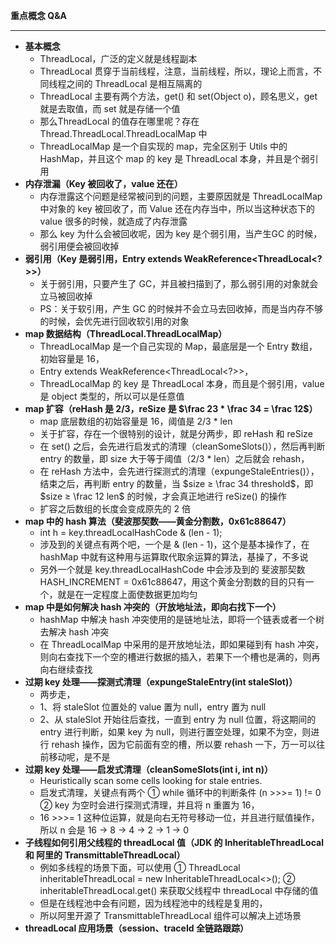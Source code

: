 **重点概念 Q&A**

---

- **基本概念**
    - ThreadLocal，广泛的定义就是线程副本
    - ThreadLocal 贯穿于当前线程，注意，当前线程，所以，理论上而言，不同线程之间的 ThreadLocal 是相互隔离的
    - ThreadLocal 主要有两个方法，get() 和 set(Object o)，顾名思义，get 就是去取值，而 set 就是存储一个值
    - 那么ThreadLocal 的值存在哪里呢？存在  Thread.ThreadLocal.ThreadLocalMap 中
    - ThreadLocalMap 是一个自实现的 map，完全区别于 Utils 中的 HashMap，并且这个 map 的 key 是 ThreadLocal 本身，并且是个弱引用
- **内存泄漏（Key 被回收了，value 还在）**
    - 内存泄露这个问题是经常被问到的问题，主要原因就是 ThreadLocalMap 中对象的 key 被回收了，而 Value 还在内存当中，所以当这种状态下的 value 很多的时候，就造成了内存泄露
    - 那么 key 为什么会被回收呢，因为 key 是个弱引用，当产生GC 的时候，弱引用便会被回收掉
- **弱引用（Key 是弱引用，Entry extends WeakReference<ThreadLocal<?>>）**
    - 关于弱引用，只要产生了 GC，并且被扫描到了，那么弱引用的对象就会立马被回收掉
    - PS：关于软引用，产生 GC 的时候并不会立马去回收掉，而是当内存不够的时候，会优先进行回收软引用的对象
- **map 数据结构（ThreadLocal.ThreadLocalMap）**
    - ThreadLocalMap 是一个自己实现的 Map，最底层是一个 Entry 数组，初始容量是 16，
    - Entry extends WeakReference<ThreadLocal<?>>，
    - ThreadLocalMap 的 key 是 ThreadLocal 本身，而且是个弱引用，value 是 object 类型的，所以可以是任意值
- **map 扩容（reHash 是 2/3，reSize 是  $\frac 23 * \frac 34 = \frac 12$）**
    - map 底层数组的初始容量是 16，阈值是 2/3 * len
    - 关于扩容，存在一个很特别的设计，就是分两步，即 reHash 和 reSize
    - 在 set() 之后，会先进行启发式的清理（cleanSomeSlots()），然后再判断 entry 的数量，即 size 大于等于阈值（2/3 * len）之后就会 rehash，
    - 在 reHash 方法中，会先进行探测式的清理（expungeStaleEntries()），结束之后，再判断 entry 的数量，当 $size ≥ \frac 34   threshold$，即 $size ≥ \frac 12 len$ 的时候，才会真正地进行 reSize() 的操作
    - 扩容之后数组的长度会变成原先的 2 倍
- **map 中的 hash 算法（斐波那契数——黄金分割数，0x61c88647）**
    - int h = key.threadLocalHashCode & (len - 1);
    - 涉及到的关键点有两个吧，一个是 & (len - 1)，这个是基本操作了，在 hashMap 中就有这种用与运算取代取余运算的算法，基操了，不多说
    - 另外一个就是 key.threadLocalHashCode 中会涉及到的 斐波那契数 HASH_INCREMENT = 0x61c88647，用这个黄金分割数的目的只有一个，就是在一定程度上面使数据更加均匀
- **map 中是如何解决 hash 冲突的（开放地址法，即向右找下一个）**
    - hashMap 中解决 hash 冲突使用的是链地址法，即将一个链表或者一个树去解决 hash 冲突
    - 在 ThreadLocalMap 中采用的是开放地址法，即如果碰到有 hash 冲突，则向右查找下一个空的槽进行数据的插入，若果下一个槽也是满的，则再向右继续查找
- **过期 key 处理——探测式清理（expungeStaleEntry(int staleSlot)）**
    - 两步走，
    - 1、将 staleSlot 位置处的 value 置为 null，entry 置为 null
    - 2、从 staleSlot 开始往后查找，一直到 entry 为 null 位置，将这期间的 entry 进行判断，如果 key 为 null，则进行置空处理，如果不为空，则进行 rehash 操作，因为它前面有空的槽，所以要 rehash 一下，万一可以往前移动呢，是不是
- **过期 key 处理——启发式清理（cleanSomeSlots(int i, int n)）**
    - Heuristically scan some cells looking for stale entries.
    - 启发式清理，关键点有两个 ① while 循环中的判断条件 (n >>>= 1) != 0 ② key 为空时会进行探测式清理，并且将 n 重置为 16，
    - 16 >>>= 1 这种位运算，就是向右无符号移动一位，并且进行赋值操作，所以 n 会是 16 → 8 → 4 → 2 → 1 → 0
- **子线程如何引用父线程的 threadLocal 值（JDK 的 InheritableThreadLocal 和 阿里的 TransmittableThreadLocal）**
    - 例如多线程的场景下面，可以使用 ① ThreadLocal<String> inheritableThreadLocal = new InheritableThreadLocal<>();  ② inheritableThreadLocal.get() 来获取父线程中 threadLocal 中存储的值
    - 但是在线程池中会有问题，因为线程池中的线程是复用的，
    - 所以阿里开源了 TransmittableThreadLocal 组件可以解决上述场景
- **threadLocal 应用场景（session、traceId 全链路跟踪）**